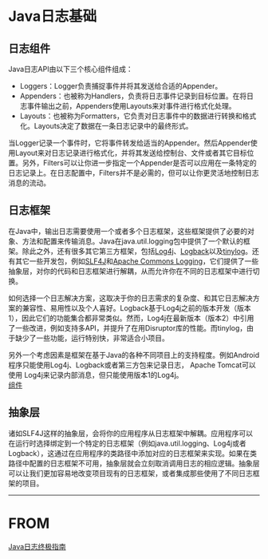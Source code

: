 # Java日志基础
## 日志组件  
Java日志API由以下三个核心组件组成：

* Loggers：Logger负责捕捉事件并将其发送给合适的Appender。
* Appenders：也被称为Handlers，负责将日志事件记录到目标位置。在将日志事件输出之前，Appenders使用Layouts来对事件进行格式化处理。
* Layouts：也被称为Formatters，它负责对日志事件中的数据进行转换和格式化。Layouts决定了数据在一条日志记录中的最终形式。  

当Logger记录一个事件时，它将事件转发给适当的Appender。然后Appender使用Layout来对日志记录进行格式化，并将其发送给控制台、文件或者其它目标位置。另外，Filters可以让你进一步指定一个Appender是否可以应用在一条特定的日志记录上。在日志配置中，Filters并不是必需的，但可以让你更灵活地控制日志消息的流动。  
## 日志框架  
在Java中，输出日志需要使用一个或者多个日志框架，这些框架提供了必要的对象、方法和配置来传输消息。Java在java.util.logging包中提供了一个默认的框架。除此之外，还有很多其它第三方框架，包括[Log4j](https://logging.apache.org/log4j/2.x/)、[Logback](https://logback.qos.ch/)以及[tinylog](http://www.tinylog.org/)。还有其它一些开发包，例如[SLF4J](https://www.slf4j.org/)和[Apache Commons Logging](http://commons.apache.org/proper/commons-logging/)，它们提供了一些抽象层，对你的代码和日志框架进行解耦，从而允许你在不同的日志框架中进行切换。

如何选择一个日志解决方案，这取决于你的日志需求的复杂度、和其它日志解决方案的兼容性、易用性以及个人喜好。Logback基于Log4j之前的版本开发（版本1），因此它们的功能集合都非常类似。然而，Log4j在最新版本（版本2）中引用了一些改进，例如支持多API，并提升了在用Disruptor库的性能。而tinylog，由于缺少了一些功能，运行特别快，非常适合小项目。

另外一个考虑因素是框架在基于Java的各种不同项目上的支持程度。例如Android程序只能使用Log4j、Logback或者第三方包来记录日志， Apache Tomcat可以使用
Log4j来记录内部消息，但只能使用版本1的Log4j。  
[组件](https://github.com/yuanxuzhang/zyx-test/blob/master/src/main/java/com/zyx/log/components.png)
## 抽象层  

诸如SLF4J这样的抽象层，会将你的应用程序从日志框架中解耦。应用程序可以在运行时选择绑定到一个特定的日志框架（例如java.util.logging、Log4j或者Logback），这通过在应用程序的类路径中添加对应的日志框架来实现。如果在类路径中配置的日志框架不可用，抽象层就会立刻取消调用日志的相应逻辑。抽象层可以让我们更加容易地改变项目现有的日志框架，或者集成那些使用了不同日志框架的项目。  

---  
# FROM  
[Java日志终极指南](http://www.importnew.com/16331.html)
